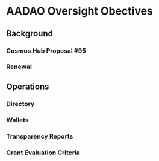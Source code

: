# AADAO Oversight Obectives
## Background
### Cosmos Hub Proposal #95
### Renewal

## Operations
### Directory
### Wallets
### Transparency Reports
### Grant Evaluation Criteria 
